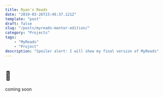```yaml
---
title: Ryan's Reads
date: "2019-03-26T23:46:37.121Z"
template: "post"
draft: false
slug: "/posts/myreads-mentor-edition/"
category: "Projects"
tags:
    - "MyReads"
    - "Project"
description: "Spoiler alert: I will show my final version of MyReads"
---
```


# 🙈

coming soon
